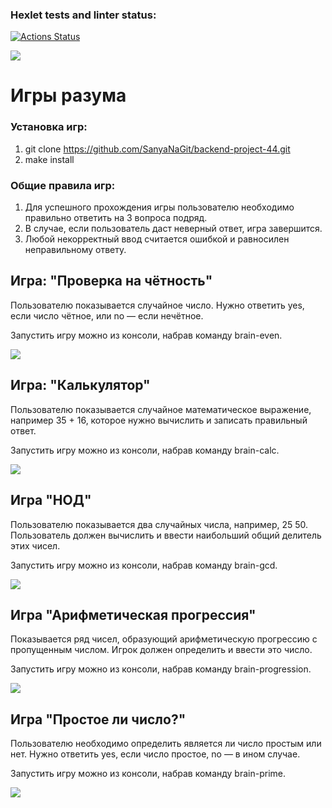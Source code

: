 ### Hexlet tests and linter status:
[![Actions Status](https://github.com/SanyaNaGit/backend-project-44/actions/workflows/hexlet-check.yml/badge.svg)](https://github.com/SanyaNaGit/backend-project-44/actions)

<a href="https://codeclimate.com/github/SanyaNaGit/backend-project-44/test_coverage"><img src="https://api.codeclimate.com/v1/badges/6a2593aa89447471facc/test_coverage" /></a>


#  Игры разума

###  Установка игр:
1) git clone https://github.com/SanyaNaGit/backend-project-44.git
2) make install

###  Общие правила игр:
1) Для успешного прохождения игры пользователю необходимо правильно ответить на 3 вопроса подряд.
2) В случае, если пользователь даст неверный ответ, игра завершится.
3) Любой некорректный ввод считается ошибкой и равносилен неправильному ответу.

##  Игра: "Проверка на чётность"
Пользователю показывается случайное число. Нужно ответить yes, если число чётное, или no — если нечётное.

Запуcтить игру можно из консоли, набрав команду brain-even.

<a href="https://asciinema.org/a/o4Ylwv6QLFgalKTrRDoQS0Ctf" target="_blank"><img src="https://asciinema.org/a/o4Ylwv6QLFgalKTrRDoQS0Ctf.svg" /></a>

##  Игра: "Калькулятор"
Пользователю показывается случайное математическое выражение, например 35 + 16, которое нужно вычислить и записать правильный ответ.

Запустить игру можно из консоли, набрав команду brain-calc.

<a href="https://asciinema.org/a/vhJZDnWyRLGbLPWz9ImnFZGGb" target="_blank"><img src="https://asciinema.org/a/vhJZDnWyRLGbLPWz9ImnFZGGb.svg" /></a>

##  Игра "НОД"
Пользователю показывается два случайных числа, например, 25 50. Пользователь должен вычислить и ввести наибольший общий делитель этих чисел.

Запустить игру можно из консоли, набрав команду brain-gcd.

<a href="https://asciinema.org/a/M5wDBCi2bUGRb08t6qAemkPMm" target="_blank"><img src="https://asciinema.org/a/M5wDBCi2bUGRb08t6qAemkPMm.svg" /></a>

##  Игра "Арифметическая прогрессия"
Показывается ряд чисел, образующий арифметическую прогрессию с пропущенным числом. Игрок должен определить и ввести это число.

Запустить игру можно из консоли, набрав команду brain-progression.

<a href="https://asciinema.org/a/GOlJAmktrtLhRXyJnqMtRJRuO" target="_blank"><img src="https://asciinema.org/a/GOlJAmktrtLhRXyJnqMtRJRuO.svg" /></a>

##  Игра "Простое ли число?"
Пользователю необходимо определить является ли число простым или нет. Нужно ответить yes, если число простое, no — в ином случае.

Запустить игру можно из консоли, набрав команду brain-prime.

<a href="https://asciinema.org/a/rYUJbvWagikCq0Sel9rsac6yp" target="_blank"><img src="https://asciinema.org/a/rYUJbvWagikCq0Sel9rsac6yp.svg" /></a>
